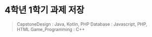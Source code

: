 # 4학년 1학기 과제 저장

> CapstoneDesign : Java, Kotlin, PHP
> Database : Javascript, PHP, HTML
> Game_Programming : C++
